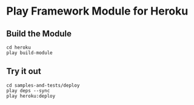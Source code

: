 Play Framework Module for Heroku
================================


## Build the Module

    cd heroku
    play build-module

## Try it out

    cd samples-and-tests/deploy
    play deps --sync
    play heroku:deploy

